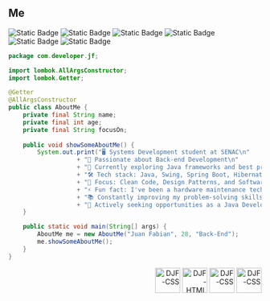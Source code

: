 ## Me

<div>
  <img alt="Static Badge" src="https://img.shields.io/badge/JAVA-red">
  <img alt="Static Badge" src="https://img.shields.io/badge/MYSQL-blue">
  <img alt="Static Badge" src="https://img.shields.io/badge/MONGODB-green">
  <img alt="Static Badge" src="https://img.shields.io/badge/DOCKER-blue">
  <img alt="Static Badge" src="https://img.shields.io/badge/JS-yellow">
  <img alt="Static Badge" src="https://img.shields.io/badge/GO-blue">
  
</div>

```java
package com.developer.jf;

import lombok.AllArgsConstructor;
import lombok.Getter;

@Getter
@AllArgsConstructor
public class AboutMe {
    private final String name;
    private final int age;
    private final String focusOn;
    
    public void showSomeAboutMe() {
        System.out.print("🖥️ Systems Development student at SENAC\n"
                   + "🔭 Passionate about Back-end Development\n"
                   + "🌱 Currently exploring Java frameworks and best practices\n"
                   + "🛠️ Tech stack: Java, Swing, Spring Boot, Hibernate, MySQL\n"
                   + "🎯 Focus: Clean Code, Design Patterns, and Software Architecture\n"
                   + "⚡ Fun fact: I've been a hardware maintenance technician since I was 15\n"
                   + "📚 Constantly improving my problem-solving skills\n"
                   + "🔎 Actively seeking opportunities as a Java Developer");
    }

    public static void main(String[] args) {
        AboutMe me = new AboutMe("Juan Fabian", 28, "Back-End");
        me.showSomeAboutMe();
    }
}
```

<div align="right">
  <img align="center" alt="DJF-CSS" display="flex" height="50" width="50" src="https://cdn.jsdelivr.net/gh/devicons/devicon@latest/icons/java/java-original.svg">  
  <img align="center" alt="DJF-HTML" height="50" width="50" src="https://cdn.jsdelivr.net/gh/devicons/devicon@latest/icons/mysql/mysql-original.svg">
  <img align="center" alt="DJF-CSS" height="50" width="50" src="https://cdn.jsdelivr.net/gh/devicons/devicon@latest/icons/mongodb/mongodb-original.svg">  
  <img align="center" alt="DJF-CSS" height="50" width="50" src="https://cdn.jsdelivr.net/gh/devicons/devicon@latest/icons/docker/docker-original.svg">
</div>
